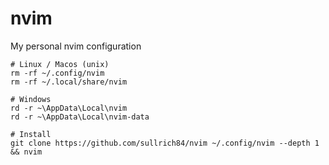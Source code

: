 # nvim
My personal nvim configuration

```
# Linux / Macos (unix)
rm -rf ~/.config/nvim
rm -rf ~/.local/share/nvim

# Windows
rd -r ~\AppData\Local\nvim
rd -r ~\AppData\Local\nvim-data

# Install
git clone https://github.com/sullrich84/nvim ~/.config/nvim --depth 1 && nvim
```
